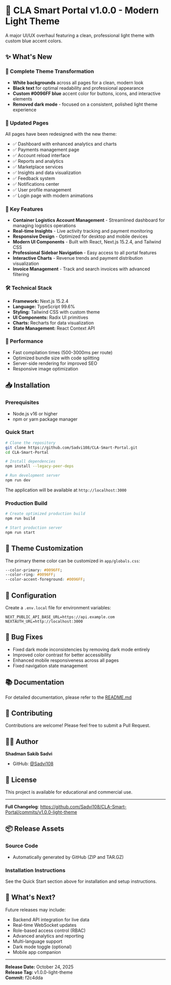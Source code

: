 # 🎨 CLA Smart Portal v1.0.0 - Modern Light Theme

A major UI/UX overhaul featuring a clean, professional light theme with custom blue accent colors.

## ✨ What's New

### 🎨 Complete Theme Transformation
- **White backgrounds** across all pages for a clean, modern look
- **Black text** for optimal readability and professional appearance
- **Custom #0096FF blue** accent color for buttons, icons, and interactive elements
- **Removed dark mode** - focused on a consistent, polished light theme experience

### 📱 Updated Pages
All pages have been redesigned with the new theme:
- ✅ Dashboard with enhanced analytics and charts
- ✅ Payments management page
- ✅ Account reload interface
- ✅ Reports and analytics
- ✅ Marketplace services
- ✅ Insights and data visualization
- ✅ Feedback system
- ✅ Notifications center
- ✅ User profile management
- ✅ Login page with modern animations

### 🎯 Key Features
- **Container Logistics Account Management** - Streamlined dashboard for managing logistics operations
- **Real-time Insights** - Live activity tracking and payment monitoring
- **Responsive Design** - Optimized for desktop and mobile devices
- **Modern UI Components** - Built with React, Next.js 15.2.4, and Tailwind CSS
- **Professional Sidebar Navigation** - Easy access to all portal features
- **Interactive Charts** - Revenue trends and payment distribution visualization
- **Invoice Management** - Track and search invoices with advanced filtering

### 🛠️ Technical Stack
- **Framework:** Next.js 15.2.4
- **Language:** TypeScript 99.6%
- **Styling:** Tailwind CSS with custom theme
- **UI Components:** Radix UI primitives
- **Charts:** Recharts for data visualization
- **State Management:** React Context API

### 🚀 Performance
- Fast compilation times (500-3000ms per route)
- Optimized bundle size with code splitting
- Server-side rendering for improved SEO
- Responsive image optimization

## 📥 Installation

### Prerequisites
- Node.js v16 or higher
- npm or yarn package manager

### Quick Start

```bash
# Clone the repository
git clone https://github.com/Sadvi108/CLA-Smart-Portal.git
cd CLA-Smart-Portal

# Install dependencies
npm install --legacy-peer-deps

# Run development server
npm run dev
```

The application will be available at `http://localhost:3000`

### Production Build

```bash
# Create optimized production build
npm run build

# Start production server
npm run start
```

## 🎨 Theme Customization

The primary theme color can be customized in `app/globals.css`:

```css
--color-primary: #0096FF;
--color-ring: #0096FF;
--color-accent-foreground: #0096FF;
```

## 📝 Configuration

Create a `.env.local` file for environment variables:

```env
NEXT_PUBLIC_API_BASE_URL=https://api.example.com
NEXTAUTH_URL=http://localhost:3000
```

## 🐛 Bug Fixes
- Fixed dark mode inconsistencies by removing dark mode entirely
- Improved color contrast for better accessibility
- Enhanced mobile responsiveness across all pages
- Fixed navigation state management

## 📚 Documentation
For detailed documentation, please refer to the [README.md](https://github.com/Sadvi108/CLA-Smart-Portal/blob/main/README.md)

## 🤝 Contributing
Contributions are welcome! Please feel free to submit a Pull Request.

## 👨‍💻 Author
**Shadman Sakib Sadvi**
- GitHub: [@Sadvi108](https://github.com/Sadvi108)

## 📄 License
This project is available for educational and commercial use.

---

**Full Changelog**: https://github.com/Sadvi108/CLA-Smart-Portal/commits/v1.0.0-light-theme

## 📦 Release Assets

### Source Code
- Automatically generated by GitHub (ZIP and TAR.GZ)

### Installation Instructions
See the Quick Start section above for installation and setup instructions.

## 🎯 What's Next?

Future releases may include:
- Backend API integration for live data
- Real-time WebSocket updates
- Role-based access control (RBAC)
- Advanced analytics and reporting
- Multi-language support
- Dark mode toggle (optional)
- Mobile app companion

---

**Release Date:** October 24, 2025  
**Release Tag:** v1.0.0-light-theme  
**Commit:** f2c4dda

